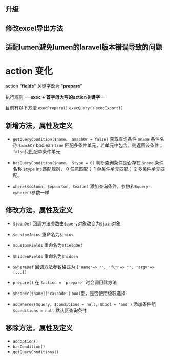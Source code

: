 ## 升级

修改excel导出方法
---
适配lumen避免lumen的laravel版本错误导致的问题
---
action 变化
===
action "**fields**" 关键字改为 "**prepare**"

执行规则 ==**exec + 首字母大写的action关键字**==

目前有以下方法 `execPrepare()` `execQuery()` `execExport()`

新增方法，属性及定义
---
- `getQueryCondition($name， $machOr = false)` 获取查询条件
`$name` 条件名称
`$machOr` boolean `true` 匹配多条件单元，若单元中包含，则返回该条件； `false`只匹配单条件单元

- `hasQueryCondition($name， $type = 0)` 判断查询条件是否存在
`$name` 条件名称
`$type` int 匹配规则， 0 任意匹配； 1 单条件单元匹配； 2 多条件单元匹配。

- `where($column, $opeartor, $value)`
添加查询条件，参数和`$query->where()`参数一样

修改方法，属性及定义
---

- `$joinDef` 回调方法参数由`$query`对象改变为`$join`对象

- `$customJoins` 重命名为`$joins`

- `$customFields` 重命名为`$fieldDef`

- `$hiddenFields` 重命名为`$hidden`

- `$whereDef` 回调方法参数格式为 `['name'=> '', 'fun'=> '', 'argv'=> [...]]`

- `prepare()` 在	`$action = 'prepare'` 时会调用此方法

- `$header[$name]['cascade']` `bool`型，是否使用级联选择

- `addWheres($query, $conditions = null, $bool = 'and')` 添加条件组 `$conditions = null` 默认区查询条件

移除方法，属性及定义
---

- `addoption()`
- `hasCondition()`
- `getQueryConditions()`